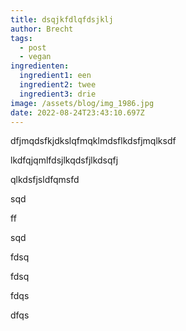```yaml
---
title: dsqjkfdlqfdsjklj
author: Brecht
tags:
  - post
  - vegan
ingredienten:
  ingredient1: een
  ingredient2: twee
  ingredient3: drie
image: /assets/blog/img_1986.jpg
date: 2022-08-24T23:43:10.697Z
---
```

dfjmqdsfkjdkslqfmqklmdsflkdsfjmqlksdf



lkdfqjqmlfdsjlkqdsfjlkdsqfj





qlkdsfjsldfqmsfd

sqd

ff

sqd

fdsq

fdsq

fdqs

dfqs